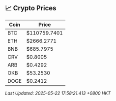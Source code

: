 ## 📈 Crypto Prices

| Coin | Price |
| ---- | ----- |
| BTC | $110759.7401 |
| ETH | $2666.2771 |
| BNB | $685.7975 |
| CRV | $0.8005 |
| ARB | $0.4292 |
| OKB | $53.2530 |
| DOGE | $0.2412 |

_Last Updated: 2025-05-22 17:58:21.413 +0800 HKT_